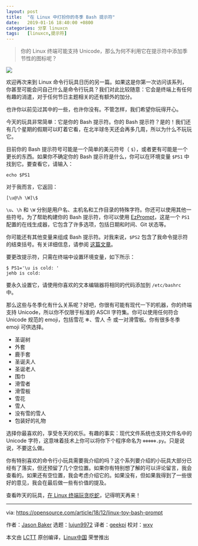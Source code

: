 ```yaml
---
layout: post
title:	"在 Linux 中打扮你的冬季 Bash 提示符"
date:	2019-01-16 18:40:00 +0800 
categories:	分享 linuxcn 
tags:	[linuxcn,提示符]
---
```




> 
> 你的 Linux 终端可能支持 Unicode，那么为何不利用它在提示符中添加季节性的图标呢？
> 
> 
> 


![](/Asserts/Images//attachment/album/201901/16/184022d59vyvvkvqaa578v.png)


欢迎再次来到 Linux 命令行玩具日历的另一篇。如果这是你第一次访问该系列，你甚至可能会问自己什么是命令行玩具？我们对此比较随意：它会是终端上有任何有趣的消遣，对于任何节日主题相关的还有额外的加分。


也许你以前见过其中的一些，也许你没有。不管怎样，我们希望你玩得开心。


今天的玩具非常简单：它是你的 Bash 提示符。你的 Bash 提示符？是的！我们还有几个星期的假期可以盯着它看，在北半球冬天还会再多几周，所以为什么不玩玩它。


目前你的 Bash 提示符号可能是一个简单的美元符号（ `$`），或者更有可能是一个更长的东西。如果你不确定你的 Bash 提示符是什么，你可以在环境变量 `$PS1` 中找到它。要查看它，请输入：



```
echo $PS1
```

对于我而言，它返回：



```
[\u@\h \W]\$
```

`\u`、`\h` 和 `\W` 分别是用户名、主机名和工作目录的特殊字符。你还可以使用其他一些符号。为了帮助构建你的 Bash 提示符，你可以使用 [EzPrompt](http://ezprompt.net/)，这是一个 `PS1` 配置的在线生成器，它包含了许多选项，包括日期和时间、Git 状态等。


你可能还有其他变量来组成 Bash 提示符。对我来说，`$PS2` 包含了我命令提示符的结束括号。有关详细信息，请参阅 [这篇文章](https://access.redhat.com/solutions/505983)。


要更改提示符，只需在终端中设置环境变量，如下所示：



```
$ PS1='\u is cold: '
jehb is cold:
```

要永久设置它，请使用你喜欢的文本编辑器将相同的代码添加到 `/etc/bashrc` 中。


那么这些与冬季化有什么关系呢？好吧，你很有可能有现代一下的机器，你的终端支持 Unicode，所以你不仅限于标准的 ASCII 字符集。你可以使用任何符合 Unicode 规范的 emoji，包括雪花 ❄、雪人 ☃ 或一对滑雪板。你有很多冬季 emoji 可供选择。


* 圣诞树
* 外套
* 鹿手套
* 圣诞夫人
* 圣诞老人
* 围巾
* 滑雪者
* 滑雪板
* 雪花
* 雪人
* 没有雪的雪人
* 包装好的礼物


选择你最喜欢的，享受冬天的欢乐。有趣的事实：现代文件系统也支持文件名中的 Unicode 字符，这意味着技术上你可以将你下个程序命名为 `❄❄❄❄❄.py`。只是说说，不要这么做。


你有特别喜欢的命令行小玩具需要我介绍的吗？这个系列要介绍的小玩具大部分已经有了落实，但还预留了几个空位置。如果你有特别想了解的可以评论留言，我会查看的。如果还有空位置，我会考虑介绍它的。如果没有，但如果我得到了一些很好的意见，我会在最后做一些有价值的提及。


查看昨天的玩具，[在 Linux 终端玩贪吃蛇](https://opensource.com/article/18/12/linux-toy-snake)，记得明天再来！




---


via: <https://opensource.com/article/18/12/linux-toy-bash-prompt>


作者：[Jason Baker](https://opensource.com/users/jason-baker) 选题：[lujun9972](https://github.com/lujun9972) 译者：[geekpi](https://github.com/geekpi) 校对：[wxy](https://github.com/wxy)


本文由 [LCTT](https://github.com/LCTT/TranslateProject) 原创编译，[Linux中国](https://linux.cn/) 荣誉推出
